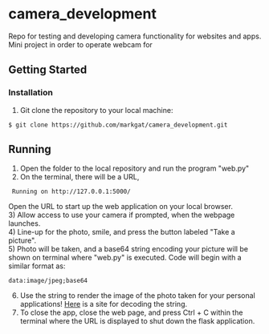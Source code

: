 # camera_development
Repo for testing and developing camera functionality for websites and apps. Mini project in order to operate webcam for


## Getting Started

### Installation

1) Git clone the repository to your local machine:
````
$ git clone https://github.com/markgat/camera_development.git
````
## Running
1) Open the folder to the local repository and run the program "web.py"
2) On the terminal, there will be a URL,
````
 Running on http://127.0.0.1:5000/
````
Open the URL to start up the web application on your local browser.  
3) Allow access to use your camera if prompted, when the webpage launches.  
4) Line-up for the photo, smile, and press the button labeled "Take a picture".  
5) Photo will be taken, and a base64 string encoding your picture will be shown on terminal where "web.py" is executed. Code will begin with a similar format as:
````
data:image/jpeg;base64
````
6) Use the string to render the image of the photo taken for your personal applications! [Here](https://codebeautify.org/base64-to-image-converter) is a site for decoding the string.
7) To close the app, close the web page, and press Ctrl + C within the terminal where the URL is displayed to shut down the flask application.
